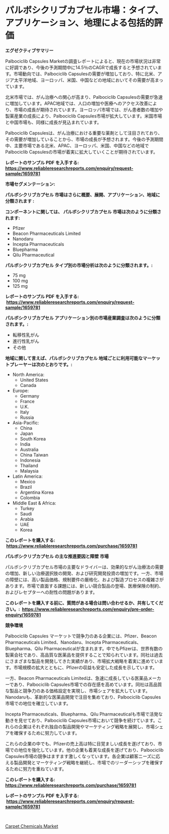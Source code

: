 <p><h1>パルボシクリブカプセル市場：タイプ、アプリケーション、地理による包括的評価</h1></p><p><strong>エグゼクティブサマリー</strong></p>
<p><p>Palbociclib Capsules Marketの調査レポートによると、現在の市場状況は非常に好調であり、今後の予測期間中に14.5％のCAGRで成長すると予想されています。市場動向では、Palbociclib Capsulesの需要が増加しており、特に北米、アジア太平洋地域、ヨーロッパ、米国、中国などの地域においてその需要が高まっています。</p><p>北米市場では、がん治療への関心が高まり、Palbociclib Capsulesの需要が急速に増加しています。APAC地域では、人口の増加や医療へのアクセス改善により、市場の成長が期待されています。ヨーロッパ市場では、がん患者数の増加や製薬産業の成長により、Palbociclib Capsules市場が拡大しています。米国市場と中国市場も、同様に成長が見込まれています。</p><p>Palbociclib Capsulesは、がん治療における重要な薬剤として注目されており、その需要が増加していることから、市場の成長が予想されます。今後の予測期間中、主要市場である北米、APAC、ヨーロッパ、米国、中国などの地域でPalbociclib Capsulesの市場が着実に拡大していくことが期待されています。</p></p>
<p><strong>レポートのサンプル PDF を入手する: <a href="https://www.reliableresearchreports.com/enquiry/request-sample/1659781">https://www.reliableresearchreports.com/enquiry/request-sample/1659781</a></strong></p>
<p><strong>市場セグメンテーション:</strong></p>
<p><strong> パルボシクリブカプセル 市場はさらに概要、展開、アプリケーション、地域に分類されます :</strong></p>
<p><strong>コンポーネントに関しては、 パルボシクリブカプセル 市場は次のように分類されます: &nbsp;</strong></p>
<p><ul><li>Pfizer</li><li>Beacon Pharmaceuticals Limited</li><li>Nanodaru</li><li>Incepta Pharmaceuticals</li><li>Bluepharma</li><li>Qilu Pharmaceutical</li></ul></p>
<p><strong> パルボシクリブカプセル タイプ別の市場分析は次のように分類されます。:</strong></p>
<p><ul><li>75 mg</li><li>100 mg</li><li>125 mg</li></ul></p>
<p><strong>レポートのサンプル PDF を入手する: &nbsp;<a href="https://www.reliableresearchreports.com/enquiry/request-sample/1659781">https://www.reliableresearchreports.com/enquiry/request-sample/1659781</a></strong></p>
<p><strong> パルボシクリブカプセル アプリケーション別の市場産業調査は次のように分類されます。:</strong></p>
<p><ul><li>転移性乳がん</li><li>進行性乳がん</li><li>その他</li></ul></p>
<p><strong>地域に関して言えば、パルボシクリブカプセル 地域ごとに利用可能なマーケットプレーヤーは次のとおりです。:</strong></p>
<p><ul>
    <li>
        North America:
        <ul>
            <li>United States</li>
            <li>Canada</li>
        </ul>
    </li>
    <li>
        Europe:
        <ul>
            <li>Germany</li>
            <li>France</li>
            <li>U.K.</li>
            <li>Italy</li>
            <li>Russia</li>
        </ul>
    </li>
    <li>
        Asia-Pacific:
        <ul>
            <li>China</li>
            <li>Japan</li>
            <li>South Korea</li>
            <li>India</li>
            <li>Australia</li>
            <li>China Taiwan</li>
            <li>Indonesia</li>
            <li>Thailand</li>
            <li>Malaysia</li>
        </ul>
    </li>
    <li>
        Latin America:
        <ul>
            <li>Mexico</li>
            <li>Brazil</li>
            <li>Argentina Korea</li>
            <li>Colombia</li>
        </ul>
    </li>
    <li>
        Middle East & Africa:
        <ul>
            <li>Turkey</li>
            <li>Saudi</li>
            <li>Arabia</li>
            <li>UAE</li>
            <li>Korea</li>
        </ul>
    </li>
    </ul></p>
<p><strong>このレポートを購入する: &nbsp;<a href="https://www.reliableresearchreports.com/purchase/1659781">https://www.reliableresearchreports.com/purchase/1659781</a></strong></p>
<p><strong>パルボシクリブカプセル の主な推進要因と障壁 市場</strong></p>
<p><p>パルボシクリブカプセル市場の主要なドライバーは、効果的ながん治療法の需要の増加、新しい治療選択肢の開発、および研究開発投資の増加です。一方、市場の障壁には、高い製品価格、規制要件の厳格化、および製造プロセスの複雑さがあります。市場で直面する課題には、新しい競合製品の登場、医療保険の制約、およびレセプターへの耐性の問題があります。</p></p>
<p><strong>このレポートを購入する前に、質問がある場合は問い合わせるか、共有してください。:&nbsp; <a href="https://www.reliableresearchreports.com/enquiry/pre-order-enquiry/1659781">https://www.reliableresearchreports.com/enquiry/pre-order-enquiry/1659781</a></strong></p>
<p><strong>競争環境</strong></p>
<p><p>Palbociclib Capsules マーケットで競争力のある企業には、Pfizer、Beacon Pharmaceuticals Limited、Nanodaru、Incepta Pharmaceuticals、Bluepharma、Qilu Pharmaceuticalが含まれます。中でもPfizerは、世界有数の製薬会社であり、高品質な医薬品を提供することで知られています。同社は過去にさまざまな製品を開発してきた実績があり、市場拡大戦略を着実に進めています。市場規模の拡大とともに、Pfizerの収益も安定した成長を示しています。</p><p>一方、Beacon Pharmaceuticals Limitedは、急速に成長している医薬品メーカーであり、Palbociclib Capsules市場での存在感を高めています。同社は高品質な製品と競争力のある価格設定を実現し、市場シェアを拡大しています。Nanodaruも、革新的な医薬品開発で注目を集めており、Palbociclib Capsules市場での地位を確立しています。</p><p>Incepta Pharmaceuticals、Bluepharma、Qilu Pharmaceuticalも市場で活発な動きを見せており、Palbociclib Capsules市場において競争を続けています。これらの企業はそれぞれ独自の製品開発やマーケティング戦略を展開し、市場シェアを確保するために努力しています。</p><p>これらの企業の中でも、Pfizerの売上高は特に目覚ましい成長を遂げており、市場での地位を強化しています。他の企業も着実な成長を遂げており、Palbociclib Capsules市場の競争はますます激しくなっています。各企業は顧客ニーズに応える製品開発とマーケティング戦略を継続し、市場でのリーダーシップを確保するために努力を重ねています。</p></p>
<p><strong>このレポートを購入する: &nbsp; <a href="https://www.reliableresearchreports.com/purchase/1659781">https://www.reliableresearchreports.com/purchase/1659781</a></strong></p>
<p><strong>レポートのサンプル PDF を入手する: &nbsp;<a href="https://www.reliableresearchreports.com/enquiry/request-sample/1659781">https://www.reliableresearchreports.com/enquiry/request-sample/1659781</a></strong><strong></strong></p>
<p>&nbsp;</p>
<p><p><a href="https://full-wildebeest-80b.notion.site/Carpet-Chemicals-Market-A-Comprehensive-Report-of-its-Market-Share-Growth-Trends-2024-2031-50be47fecb0243a38c3104d9995261aa">Carpet Chemicals Market</a></p></p>